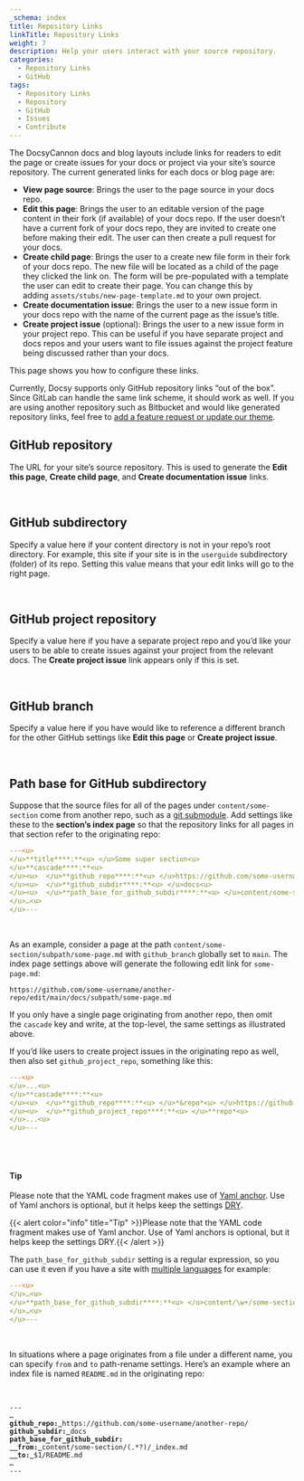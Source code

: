 ```yaml
---
_schema: index
title: Repository Links
linkTitle: Repository Links
weight: 7
description: Help your users interact with your source repository.
categories:
  - Repository Links
  - GitHub
tags:
  - Repository Links
  - Repository
  - GitHub
  - Issues
  - Contribute
---
```

The DocsyCannon docs and blog layouts include links for readers to edit the page or create issues for your docs or project via your site’s source repository. The current generated links for each docs or blog page are:

* **View page source**\: Brings the user to the page source in your docs repo.
* **Edit this page**\: Brings the user to an editable version of the page content in their fork (if available) of your docs repo. If the user doesn’t have a current fork of your docs repo, they are invited to create one before making their edit. The user can then create a pull request for your docs.
* **Create child page**\: Brings the user to a create new file form in their fork of your docs repo. The new file will be located as a child of the page they clicked the link on. The form will be pre-populated with a template the user can edit to create their page. You can change this by adding&nbsp;`assets/stubs/new-page-template.md`&nbsp;to your own project.
* **Create documentation issue**\: Brings the user to a new issue form in your docs repo with the name of the current page as the issue’s title.
* **Create project issue**&nbsp;(optional): Brings the user to a new issue form in your project repo. This can be useful if you have separate project and docs repos and your users want to file issues against the project feature being discussed rather than your docs.

This page shows you how to configure these links.

Currently, Docsy supports only GitHub repository links “out of the box”. Since GitLab can handle the same link scheme, it should work as well. If you are using another repository such as Bitbucket and would like generated repository links, feel free to&nbsp;[add a feature request or update our theme](https://www.docsy.dev/docs/contribution-guidelines/).

##

##

## GitHub repository

The URL for your site’s source repository. This is used to generate the&nbsp;**Edit this page**,&nbsp;**Create child page**, and&nbsp;**Create documentation issue**&nbsp;links.​​​​​

<div><div><div> </div></div></div>

## GitHub subdirectory

Specify a value here if your content directory is not in your repo’s root directory. For example, this site if your site is in the&nbsp;`userguide`&nbsp;subdirectory (folder) of its repo. Setting this value means that your edit links will go to the right page.

<div><div><div> </div></div></div>

## GitHub project repository

Specify a value here if you have a separate project repo and you’d like your users to be able to create issues against your project from the relevant docs. The&nbsp;**Create project issue**&nbsp;link appears only if this is set.

<div><div><div> </div></div></div>

## GitHub branch

Specify a value here if you have would like to reference a different branch for the other GitHub settings like&nbsp;**Edit this page**&nbsp;or&nbsp;**Create project issue**.

<div><div><div> </div></div></div>

## Path base for GitHub subdirectory

Suppose that the source files for all of the pages under&nbsp;`content/some-section`&nbsp;come from another repo, such as a&nbsp;[git submodule](https://git-scm.com/book/en/v2/Git-Tools-Submodules). Add settings like these to the&nbsp;**section’s index page**&nbsp;so that the repository links for all pages in that section refer to the originating repo:

```yaml
---<u>
</u>**title****:**<u> </u>Some super section<u>
</u>**cascade****:**<u>
</u><u>  </u>**github_repo****:**<u> </u>https://github.com/some-username/another-repo/<u>
</u><u>  </u>**github_subdir****:**<u> </u>docs<u>
</u><u>  </u>**path_base_for_github_subdir****:**<u> </u>content/some-section<u>
</u>…<u>
</u>---
```

<div><div><div> </div></div></div>

As an example, consider a page at the path&nbsp;`content/some-section/subpath/some-page.md`&nbsp;with&nbsp;`github_branch`&nbsp;globally set to&nbsp;`main`. The index page settings above will generate the following edit link for&nbsp;`some-page.md`\:

```nocode
https://github.com/some-username/another-repo/edit/main/docs/subpath/some-page.md
```

If you only have a single page originating from another repo, then omit the&nbsp;`cascade`&nbsp;key and write, at the top-level, the same settings as illustrated above.

If you’d like users to create project issues in the originating repo as well, then also set&nbsp;`github_project_repo`, something like this:

```yaml
---<u>
</u>...<u>
</u>**cascade****:**<u>
</u><u>  </u>**github_repo****:**<u> </u>*&repo*<u> </u>https://github.com/some-username/another-repo/<u>
</u><u>  </u>**github_project_repo****:**<u> </u>**repo*<u>
</u>...<u>
</u>---
```

<div> </div>

<div><div><div> </div></div></div>

<div><h4>Tip</h4><p>Please note that the YAML code fragment makes use of&nbsp;<a href="https://support.atlassian.com/bitbucket-cloud/docs/yaml-anchors/">Yaml anchor</a>. Use of Yaml anchors is optional, but it helps keep the settings&nbsp;<a href="https://en.wikipedia.org/wiki/Don%27t_repeat_yourself">DRY</a>.</p><p>{{< alert color="info" title="Tip" >}}Please note that the YAML code fragment makes use of Yaml anchor. Use of Yaml anchors is optional, but it helps keep the settings DRY.{{< /alert >}}</p></div>

The&nbsp;`path_base_for_github_subdir`&nbsp;setting is a regular expression, so you can use it even if you have a site with&nbsp;[multiple languages](https://www.docsy.dev/docs/language/)&nbsp;for example:

```yaml
---<u>
</u>…<u>
</u>**path_base_for_github_subdir****:**<u> </u>content/\w+/some-section<u>
</u>…<u>
</u>---
```

<div><div><div> </div></div></div>

In situations where a page originates from a file under a different name, you can specify&nbsp;`from`&nbsp;and&nbsp;`to`&nbsp;path-rename settings. Here’s an example where an index file is named&nbsp;`README.md`&nbsp;in the originating repo:

<div><div> </div><div><div><div><div><pre data-language="yaml"><code class="language-yaml">---<u>
</u>…<u>
</u><strong>github_repo</strong><strong>:</strong><u> </u>https://github.com/some-username/another-repo/<u>
</u><strong>github_subdir</strong><strong>:</strong><u> </u>docs<u>
</u><strong>path_base_for_github_subdir</strong><strong>:</strong><u>
</u><u>  </u><strong>from</strong><strong>:</strong><u> </u>content/some-section/(.*?)/_index.md<u>
</u><u>  </u><strong>to</strong><strong>:</strong><u> </u>$1/README.md<u>
</u>…<u>
</u>---</code></pre></div></div></div></div></div>